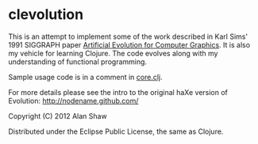 # clevolution

This is an attempt to implement some of the work described in Karl Sims' 1991 SIGGRAPH paper
[Artificial Evolution for Computer Graphics](http://www.karlsims.com/papers/siggraph91.html).
It is also my vehicle for learning Clojure. The code evolves along with my understanding of functional programming.

Sample usage code is in a comment in [core.clj](https://github.com/nodename/clevolution/blob/master/src/clevolution/core.clj).
 
For more details please see the intro to the original haXe version of Evolution: http://nodename.github.com/

Copyright (C) 2012 Alan Shaw

Distributed under the Eclipse Public License, the same as Clojure.
